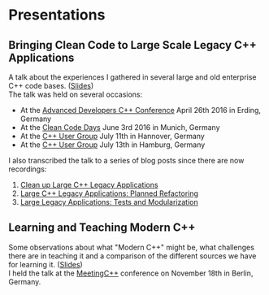 # Presentations

## Bringing Clean Code to Large Scale Legacy C++ Applications
A talk about the experiences I gathered in several large and old enterprise C++ code bases. 
([Slides](./CleanCodeLegacyCpp/BringingCleanCodeToLargeScaleLegacyCppApplications.pdf))  
The talk was held on several occasions:

* At the [Advanced Developers C++ Conference](http://adcpp.de/2016/) April 26th 2016 in Erding, Germany
* At the [Clean Code Days](http://www.cleancode-days.de/archive/handouts-2016.html) June 3rd 2016 in Munich, Germany
* At the [C++ User Group](https://www.meetup.com/C-User-Group-Hannover/events/230809304/) July 11th in Hannover, Germany
* At the [C++ User Group](https://www.meetup.com/CppUserGroupHamburg/events/232101627/) July 13th in Hamburg, Germany

I also transcribed the talk to a series of blog posts since there are now recordings:

1. [Clean up Large C++ Legacy Applications](http://arne-mertz.de/2016/09/clean-large-c-legacy-applications/)
2. [Large C++ Legacy Applications: Planned Refactoring](http://arne-mertz.de/2016/09/planned-refactoring-large-applications/)
3. [Large Legacy Applications: Tests and Modularization](http://arne-mertz.de/2016/09/legacy-applications-tests-modularization/)

## Learning and Teaching Modern C++
Some observations about what "Modern C++" might be, what challenges there are in teaching it and a comparison of the different sources we have for learning it. ([Slides](./LearningAndTeachingModernCpp/LearningAndTeachingModernCpp_4_3.pdf))  
I held the talk at the [MeetingC++](meetingcpp.com) conference on November 18th in Berlin, Germany.
